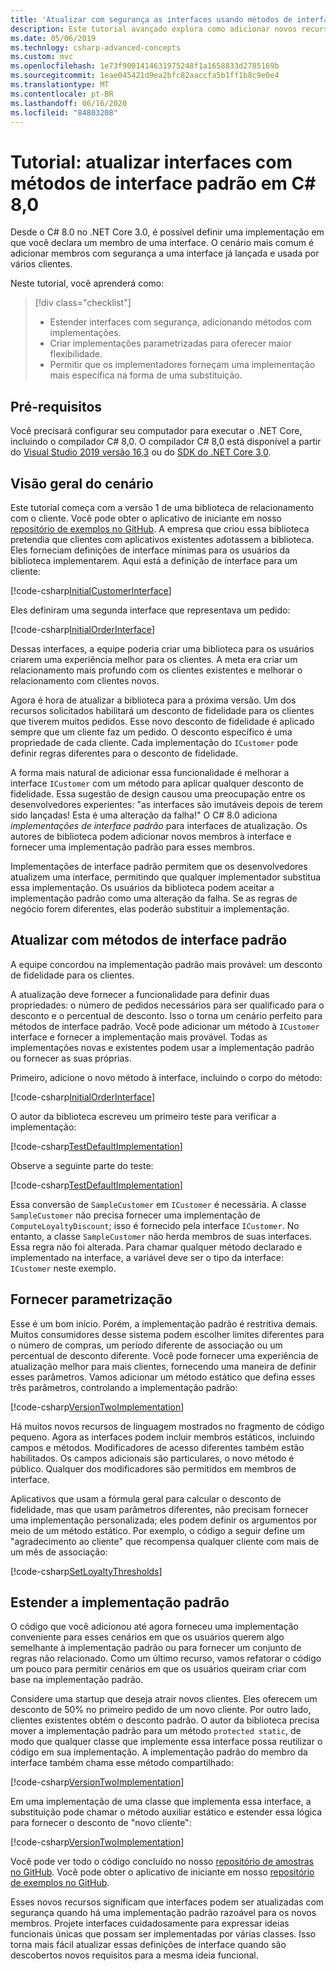 ```yaml
---
title: 'Atualizar com segurança as interfaces usando métodos de interface padrão em C #'
description: Este tutorial avançado explora como adicionar novos recursos com segurança às definições de interface existentes sem interromper todas as classes e structs que implementam essa interface.
ms.date: 05/06/2019
ms.technlogy: csharp-advanced-concepts
ms.custom: mvc
ms.openlocfilehash: 1e73f9001414631975248f1a1658833d2785169b
ms.sourcegitcommit: 1eae045421d9ea2bfc82aaccfa5b1ff1b8c9e0e4
ms.translationtype: MT
ms.contentlocale: pt-BR
ms.lasthandoff: 06/16/2020
ms.locfileid: "84803208"
---
```

# <a name="tutorial-update-interfaces-with-default-interface-methods-in-c-80"></a>Tutorial: atualizar interfaces com métodos de interface padrão em C# 8,0

Desde o C# 8.0 no .NET Core 3.0, é possível definir uma implementação em que você declara um membro de uma interface. O cenário mais comum é adicionar membros com segurança a uma interface já lançada e usada por vários clientes.

Neste tutorial, você aprenderá como:

> [!div class="checklist"]
>
> * Estender interfaces com segurança, adicionando métodos com implementações.
> * Criar implementações parametrizadas para oferecer maior flexibilidade.
> * Permitir que os implementadores forneçam uma implementação mais específica na forma de uma substituição.

## <a name="prerequisites"></a>Pré-requisitos

Você precisará configurar seu computador para executar o .NET Core, incluindo o compilador C# 8,0. O compilador C# 8,0 está disponível a partir do [Visual Studio 2019 versão 16,3](https://visualstudio.microsoft.com/downloads/?utm_medium=microsoft&utm_source=docs.microsoft.com&utm_campaign=inline+link&utm_content=download+vs2019) ou do [SDK do .NET Core 3,0](https://dotnet.microsoft.com/download).

## <a name="scenario-overview"></a>Visão geral do cenário

Este tutorial começa com a versão 1 de uma biblioteca de relacionamento com o cliente. Você pode obter o aplicativo de iniciante em nosso [repositório de exemplos no GitHub](https://github.com/dotnet/samples/tree/master/csharp/tutorials/default-interface-members-versions/starter/customer-relationship). A empresa que criou essa biblioteca pretendia que clientes com aplicativos existentes adotassem a biblioteca. Eles forneciam definições de interface mínimas para os usuários da biblioteca implementarem. Aqui está a definição de interface para um cliente:

[!code-csharp[InitialCustomerInterface](~/samples/snippets/csharp/tutorials/default-interface-members-versions/starter/customer-relationship/ICustomer.cs?name=SnippetICustomerVersion1)]

Eles definiram uma segunda interface que representava um pedido:

[!code-csharp[InitialOrderInterface](~/samples/snippets/csharp/tutorials/default-interface-members-versions/starter/customer-relationship/IOrder.cs?name=SnippetIorderVersion1)]

Dessas interfaces, a equipe poderia criar uma biblioteca para os usuários criarem uma experiência melhor para os clientes. A meta era criar um relacionamento mais profundo com os clientes existentes e melhorar o relacionamento com clientes novos.

Agora é hora de atualizar a biblioteca para a próxima versão. Um dos recursos solicitados habilitará um desconto de fidelidade para os clientes que tiverem muitos pedidos. Esse novo desconto de fidelidade é aplicado sempre que um cliente faz um pedido. O desconto específico é uma propriedade de cada cliente. Cada implementação do `ICustomer` pode definir regras diferentes para o desconto de fidelidade.

A forma mais natural de adicionar essa funcionalidade é melhorar a interface `ICustomer` com um método para aplicar qualquer desconto de fidelidade. Essa sugestão de design causou uma preocupação entre os desenvolvedores experientes: "as interfaces são imutáveis depois de terem sido lançadas! Esta é uma alteração da falha!" O C# 8.0 adiciona *implementações de interface padrão* para interfaces de atualização. Os autores de biblioteca podem adicionar novos membros à interface e fornecer uma implementação padrão para esses membros.

Implementações de interface padrão permitem que os desenvolvedores atualizem uma interface, permitindo que qualquer implementador substitua essa implementação. Os usuários da biblioteca podem aceitar a implementação padrão como uma alteração da falha. Se as regras de negócio forem diferentes, elas poderão substituir a implementação.

## <a name="upgrade-with-default-interface-methods"></a>Atualizar com métodos de interface padrão

A equipe concordou na implementação padrão mais provável: um desconto de fidelidade para os clientes.

A atualização deve fornecer a funcionalidade para definir duas propriedades: o número de pedidos necessários para ser qualificado para o desconto e o percentual de desconto. Isso o torna um cenário perfeito para métodos de interface padrão. Você pode adicionar um método à `ICustomer` interface e fornecer a implementação mais provável. Todas as implementações novas e existentes podem usar a implementação padrão ou fornecer as suas próprias.

Primeiro, adicione o novo método à interface, incluindo o corpo do método:

[!code-csharp[InitialOrderInterface](~/samples/snippets/csharp/tutorials/default-interface-members-versions/finished/customer-relationship/ICustomer.cs?name=SnippetLoyaltyDiscountVersionOne)]

O autor da biblioteca escreveu um primeiro teste para verificar a implementação:

[!code-csharp[TestDefaultImplementation](~/samples/snippets/csharp/tutorials/default-interface-members-versions/finished/customer-relationship/Program.cs?name=SnippetTestDefaultImplementation)]

Observe a seguinte parte do teste:

[!code-csharp[TestDefaultImplementation](~/samples/snippets/csharp/tutorials/default-interface-members-versions/finished/customer-relationship/Program.cs?name=SnippetHighlightCast)]

Essa conversão de `SampleCustomer` em `ICustomer` é necessária. A classe `SampleCustomer` não precisa fornecer uma implementação de `ComputeLoyaltyDiscount`; isso é fornecido pela interface `ICustomer`. No entanto, a classe `SampleCustomer` não herda membros de suas interfaces. Essa regra não foi alterada. Para chamar qualquer método declarado e implementado na interface, a variável deve ser o tipo da interface: `ICustomer` neste exemplo.

## <a name="provide-parameterization"></a>Fornecer parametrização

Esse é um bom início. Porém, a implementação padrão é restritiva demais. Muitos consumidores desse sistema podem escolher limites diferentes para o número de compras, um período diferente de associação ou um percentual de desconto diferente. Você pode fornecer uma experiência de atualização melhor para mais clientes, fornecendo uma maneira de definir esses parâmetros. Vamos adicionar um método estático que defina esses três parâmetros, controlando a implementação padrão:

[!code-csharp[VersionTwoImplementation](~/samples/snippets/csharp/tutorials/default-interface-members-versions/finished/customer-relationship/ICustomer.cs?name=SnippetLoyaltyDiscountVersionTwo)]

Há muitos novos recursos de linguagem mostrados no fragmento de código pequeno. Agora as interfaces podem incluir membros estáticos, incluindo campos e métodos. Modificadores de acesso diferentes também estão habilitados. Os campos adicionais são particulares, o novo método é público. Qualquer dos modificadores são permitidos em membros de interface.

Aplicativos que usam a fórmula geral para calcular o desconto de fidelidade, mas que usam parâmetros diferentes, não precisam fornecer uma implementação personalizada; eles podem definir os argumentos por meio de um método estático. Por exemplo, o código a seguir define um "agradecimento ao cliente" que recompensa qualquer cliente com mais de um mês de associação:

[!code-csharp[SetLoyaltyThresholds](~/samples/snippets/csharp/tutorials/default-interface-members-versions/finished/customer-relationship/Program.cs?name=SnippetSetLoyaltyThresholds)]

## <a name="extend-the-default-implementation"></a>Estender a implementação padrão

O código que você adicionou até agora forneceu uma implementação conveniente para esses cenários em que os usuários querem algo semelhante à implementação padrão ou para fornecer um conjunto de regras não relacionado. Como um último recurso, vamos refatorar o código um pouco para permitir cenários em que os usuários queiram criar com base na implementação padrão.

Considere uma startup que deseja atrair novos clientes. Eles oferecem um desconto de 50% no primeiro pedido de um novo cliente. Por outro lado, clientes existentes obtém o desconto padrão. O autor da biblioteca precisa mover a implementação padrão para um método `protected static`, de modo que qualquer classe que implemente essa interface possa reutilizar o código em sua implementação. A implementação padrão do membro da interface também chama esse método compartilhado:

[!code-csharp[VersionTwoImplementation](~/samples/snippets/csharp/tutorials/default-interface-members-versions/finished/customer-relationship/ICustomer.cs?name=SnippetFinalVersion)]

Em uma implementação de uma classe que implementa essa interface, a substituição pode chamar o método auxiliar estático e estender essa lógica para fornecer o desconto de "novo cliente":

[!code-csharp[VersionTwoImplementation](~/samples/snippets/csharp/tutorials/default-interface-members-versions/finished/customer-relationship/SampleCustomer.cs?name=SnippetOverrideAndExtend)]

Você pode ver todo o código concluído no nosso [repositório de amostras no GitHub](https://github.com/dotnet/samples/tree/master/csharp/tutorials/default-interface-members-versions/finished/customer-relationship). Você pode obter o aplicativo de iniciante em nosso [repositório de exemplos no GitHub](https://github.com/dotnet/samples/tree/master/csharp/tutorials/default-interface-members-versions/starter/customer-relationship).

Esses novos recursos significam que interfaces podem ser atualizadas com segurança quando há uma implementação padrão razoável para os novos membros. Projete interfaces cuidadosamente para expressar ideias funcionais únicas que possam ser implementadas por várias classes. Isso torna mais fácil atualizar essas definições de interface quando são descobertos novos requisitos para a mesma ideia funcional.

